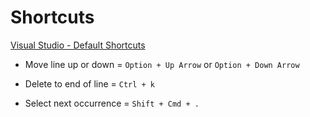 # Shortcuts

[Visual Studio - Default Shortcuts](https://docs.microsoft.com/en-us/visualstudio/mac/keyboard-shortcuts?view=vsmac-2022)

* Move line up or down = `Option + Up Arrow` or `Option + Down Arrow`

* Delete to end of line = `Ctrl + k`

* Select next occurrence = `Shift + Cmd + .`